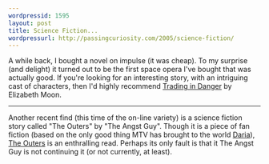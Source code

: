 ```yaml
---
wordpressid: 1595
layout: post
title: Science Fiction...
wordpressurl: http://passingcuriosity.com/2005/science-fiction/
---
```

A while back, I bought a novel on impulse (it was cheap). To my surprise (and delight) it turned out to be the first space opera I've bought that was actually good. If you're looking for an interesting story, with an intriguing cast of characters, then I'd highly recommend <a span="font-style: italic;" href="http://www.orbitbooks.co.uk/orbit/display.asp?K=183580363938222">Trading in Danger</a> by Elizabeth Moon.<br /><hr/>Another recent find (this time of the on-line variety) is a science fiction story called "The Outers" by "The Angst Guy". Though it is a piece of fan fiction (based on the only good thing MTV has brought to the world <a href="http://en.wikipedia.org/wiki/Daria">Daria</a>), <a span="font-style:italic;" href="http://www.outpost-daria.com/fanfic_series_outers.html">The Outers</a> is an enthralling read. Perhaps its only fault is that it The Angst Guy is not continuing it (or not currently, at least).
